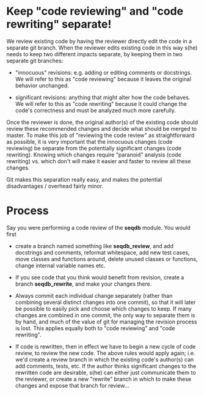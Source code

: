 # Keep "code reviewing" and "code rewriting" separate! #

We review existing code by having the reviewer directly edit the code in a separate git branch.  When the reviewer edits existing code in this way s(he) needs to keep two different impacts separate, by keeping them in two separate git branches:

  * "innocuous" revisions: e.g. adding or editing comments or docstrings.  We will refer to this as "code reviewing" because it leaves the original behavior unchanged.

  * significant revisions: anything that might alter how the code behaves.  We will refer to this as "code rewriting" because it could change the code's correctness and must be analyzed much more carefully.

Once the reviewer is done, the original author(s) of the existing code should review these recommended changes and decide what should be merged to master.  To make this job of "reviewing the code review" as straightforward as possible, it is very important that the innocuous changes (code reviewing) be separate from the potentially significant changes (code rewriting).  Knowing which changes require "paranoid" analysis (code rewriting) vs. which don't will make it easier and faster to review all these changes.

Git makes this separation really easy, and makes the potential disadvantages / overhead fairly minor.

# Process #
Say you were performing a code review of the **seqdb** module.  You would first

  * create a branch named something like **seqdb\_review**, and add docstrings and comments, reformat whitespace, add new test cases, move classes and functions around, delete unused classes or functions, change internal variable names etc.

  * If you see code that you think would benefit from revision, create a branch **seqdb\_rewrite**, and make your changes there.

  * Always commit each individual change separately (rather than combining several distinct changes into one commit), so that it will later be possible to easily pick and choose which changes to keep.  If many changes are combined in one commit, the only way to separate them is by hand, and much of the value of git for managing the revision process is lost.  This applies equally both to "code reviewing" and "code rewriting".

  * If code is rewritten, then in effect we have to begin a new cycle of code review, to review the new code.  The above rules would apply again; i.e. we'd create a review branch in which the existing code's author(s) can add comments, tests, etc.  If the author thinks significant changes to the rewritten code are desirable, s(he) can either just communicate them to the reviewer, or create a new "rewrite" branch in which to make these changes and expose that branch for review...